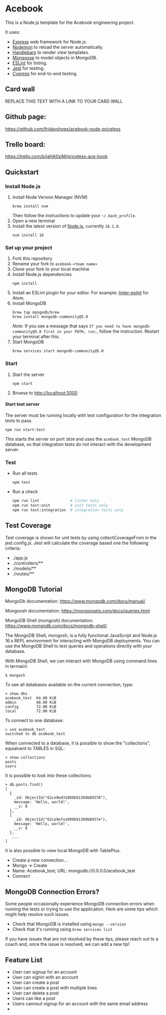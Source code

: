 # Acebook

This is a Node.js template for the Acebook engineering project.

It uses:

- [Express](https://expressjs.com/) web framework for Node.js.
- [Nodemon](https://nodemon.io/) to reload the server automatically.
- [Handlebars](https://handlebarsjs.com/) to render view templates.
- [Mongoose](https://mongoosejs.com) to model objects in MongoDB.
- [ESLint](https://eslint.org) for linting.
- [Jest](https://jestjs.io/) for testing.
- [Cypress](https://www.cypress.io/) for end-to-end testing.

## Card wall

REPLACE THIS TEXT WITH A LINK TO YOUR CARD WALL

## Github page:

https://github.com/fridayshoes/acebook-node-priceless

## Trello board:

https://trello.com/b/jaHA0ziM/priceless-ace-book

## Quickstart

### Install Node.js

1. Install Node Version Manager (NVM)
   ```
   brew install nvm
   ```
   Then follow the instructions to update your `~/.bash_profile`.
2. Open a new terminal
3. Install the latest version of [Node.js](https://nodejs.org/en/), currently `18.1.0`.
   ```
   nvm install 18
   ```

### Set up your project

1. Fork this repository
2. Rename your fork to `acebook-<team name>`
3. Clone your fork to your local machine
4. Install Node.js dependencies
   ```
   npm install
   ```
5. Install an ESLint plugin for your editor. For example: [linter-eslint](https://github.com/AtomLinter/linter-eslint) for Atom.
6. Install MongoDB
   ```
   brew tap mongodb/brew
   brew install mongodb-community@5.0
   ```
   _Note:_ If you see a message that says `If you need to have mongodb-community@5.0 first in your PATH, run:`, follow the instruction. Restart your terminal after this.
7. Start MongoDB
   ```
   brew services start mongodb-community@5.0
   ```

### Start

1. Start the server
   ```
   npm start
   ```
2. Browse to [http://localhost:3000](http://localhost:3000)

#### Start test server

The server must be running locally with test configuration for the
integration tests to pass.

```
npm run start:test
```

This starts the server on port `3030` and uses the `acebook_test` MongoDB database,
so that integration tests do not interact with the development server.

### Test

- Run all tests
  ```
  npm test
  ```
- Run a check
  ```bash
  npm run lint              # linter only
  npm run test:unit         # unit tests only
  npm run test:integration  # integration tests only
  ```

## Test Coverage

Test coverage is shown for unit tests by using collectCoverageFrom in the jest.config.js. Jest will calculate the coverage based one the following criteria:

- ./app.js
- ./controllers/\*\*
- ./models/\*\*
- ./routes/\*\*

## MongoDB Tutorial

MongoDb documentation: https://www.mongodb.com/docs/manual/

Mongoosh documentation: https://mongoosejs.com/docs/queries.html

MongoDB Shell (mongosh) documentation: https://www.mongodb.com/docs/mongodb-shell/

The MongoDB Shell, mongosh, is a fully functional JavaScript and Node.js 16.x REPL environment for interacting with MongoDB deployments. You can use the MongoDB Shell to test queries and operations directly with your database.

With MongoDB Shell, we can interact with MongoDB using command lines in termainl:
```
$ mongosh
```
To see all databases available on the current connection, type:
```
> show dbs
acebook_test  64.00 KiB
admin         40.00 KiB
config        72.00 KiB
local         72.00 KiB
```

To connect to one database:
```
> use acebook_test
switched to db acebook_test
```

When connected to a database, it is possible to show the "collections", equialvent to TABLES in SQL:
```
> show collections
posts
users
```

It is possible to look into these collections:
```
> db.posts.find()
[
  {
    _id: ObjectId("62ce9ed31099b91369b89370"),
    message: 'Hello, world!',
    __v: 0
  },
  {
    _id: ObjectId("62ce9efa1099b91369b8937e"),
    message: 'Hello, world!',
    __v: 0
  },
   ...
]
```

It is also possible to view local MongoDB with TablePlus.
 - Create a new connection...
 - Mongo -> Create
 - Name: Acebook_test; URL: mongodb://0.0.0.0/acebook_test
 - Connect


## MongoDB Connection Errors?

Some people occasionally experience MongoDB connection errors when running the tests or trying to use the application. Here are some tips which might help resolve such issues.

- Check that MongoDB is installed using `mongo --version`
- Check that it's running using `brew services list`

If you have issues that are not resolved by these tips, please reach out to a coach and, once the issue is resolved, we can add a new tip!

## Feature List

- User can signup for an account
- User can signin with an account
- User can create a post
- User can create a post with multiple lines
- User can delete a post
- Users can like a post
- Users cannout signup for an account with the same email address
-
